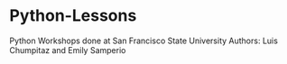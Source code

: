 # Python-Lessons
Python Workshops done at San Francisco State University
Authors: Luis Chumpitaz and Emily Samperio

